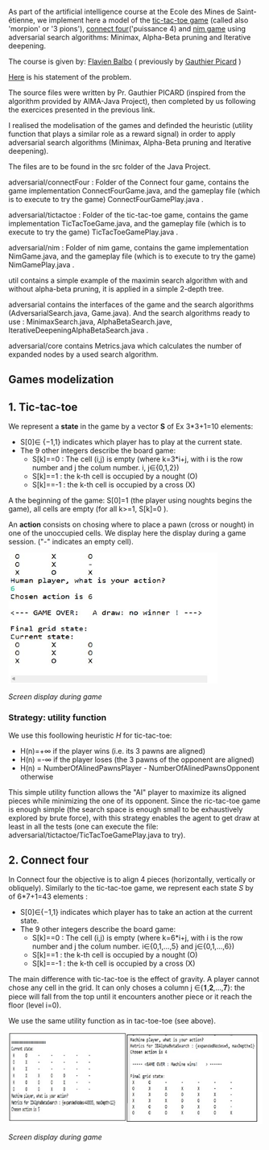 As part of the artificial intelligence course at the Ecole des Mines de Saint-étienne, we implement here a model of the [tic-tac-toe game](https://en.wikipedia.org/wiki/Tic-tac-toe) (called also 'morpion' or '3 pions'), [connect four](https://en.wikipedia.org/wiki/Connect_Four)('puissance 4) and [nim game](https://en.wikipedia.org/wiki/Nim) using adversarial search algorithms: Minimax, Alpha-Beta pruning and Iterative deepening.

The course is given by: [Flavien Balbo](https://www.emse.fr/~flavien.balbo/) ( previously by [Gauthier Picard](https://www.gauthier-picard.info/previouly) )

[Here](https://www.emse.fr/~picard/cours/ai/adversarial/index.html) is his statement of the problem. 

The source files were written by Pr. Gauthier PICARD (inspired from the algorithm provided by AIMA-Java Project), then completed by us following the exercices presented in the previous link. 

I realised the modelisation of the games and definded the heuristic (utility function that plays a similar role as a reward signal) in order to apply adversarial search algorithms (Minimax, Alpha-Beta pruning and Iterative deepening).

The files are to be found in the src folder of the Java Project.

adversarial/connectFour : Folder of the Connect four game, contains the game implementation ConnectFourGame.java, and the gameplay file (which is to execute to try the game) ConnectFourGamePlay.java .

adversarial/tictactoe : Folder of the tic-tac-toe game, contains the game implementation TicTacToeGame.java, and the gameplay file (which is to execute to try the game) TicTacToeGamePlay.java .

adversarial/nim : Folder of  nim game, contains the game implementation NimGame.java, and the gameplay file (which is to execute to try the game) NimGamePlay.java .

util contains a simple example of the maximin search algorithm with and without alpha-beta pruning, it is applied in a simple 2-depth tree.

adversarial contains the interfaces of the game and the search algorithms (AdversarialSearch.java, Game.java). And the search algorithms ready to use : MinimaxSearch.java, AlphaBetaSearch.jave, IterativeDeepeningAlphaBetaSearch.java .

adversarial/core contains Metrics.java which calculates the number of expanded nodes by a used search algorithm.


## Games modelization

## 1. Tic-tac-toe

We represent a **state** in the game by a vector **S** of Ex 3*3+1=10 elements:
* S[0]∈ {−1,1} indicates which player has to play at the current state.
* The  9 other integers describe the board game:
	* S[k]==0 : The cell (i,j) is empty (where k=3*i+j, with i is the row number and j the colum number. i, j∈{0,1,2})
	* S[k]==1  : the k-th cell is occupied by a nought (O)
	* S[k]==-1 : the k-th cell is occupied by a cross (X)

A the beginning of the game: S[0]=1 (the player using noughts begins the game), all cells are empty (for all k>=1, S[k]=0 ).

An **action** consists on chosing where to place a pawn (cross or nought) in one of the unoccupied cells. We display here the display during a game session. ("-" indicates an empty cell).

![](img/tic-tac-toe.jpg)

*Screen display during game*

### Strategy: utility function
We use this foollowing heuristic *H* for tic-tac-toe:
* H(n)=+∞    if the player wins (i.e. its 3 pawns are aligned)
* H(n) =-∞   if the player loses (the 3 pawns of the opponent are aligned)
* H(n) = NumberOfAlinedPawnsPlayer - NumberOfAlinedPawnsOpponent    otherwise

This simple utility function allows the "AI" player to maximize its aligned pieces while minimizing the one of its opponent. Since the ric-tac-toe game is enough simple (the search space is enough small to be exhaustively explored by brute force), with this strategy enables the agent to get draw at least in all the tests (one can execute the file: adversarial/tictactoe/TicTacToeGamePlay.java to try).

## 2. Connect four
In Connect four the objective is to align 4 pieces (horizontally, vertically or obliquely).
Similarly to the tic-tac-toe game, we represent each state *S* by of 6*7+1=43 elements :
* S[0]∈{−1,1} indicates which player has to take an action at the current state.
* The  9 other integers describe the board game:
	* S[k]==0 : The cell (i,j) is empty (where k=6*i+j, with i is the row number and j the colum number. i∈{0,1,...,5} and j∈{0,1,...,6})
	* S[k]==1  : the k-th cell is occupied by a nought (O)
	* S[k]==-1 : the k-th cell is occupied by a cross (X)

The main difference with tic-tac-toe is the effect of gravity. A player cannot chose any cell in the grid. It can only choses a column j ∈{𝟏,𝟐,...,𝟕}: the piece will fall from the top until it encounters another piece or it reach the floor (level i=0).

We use the same utility function as in tac-toe-toe (see above).


![](img/connect-four.jpg)

*Screen display during game*


